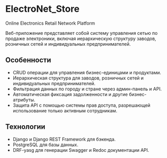 # ElectroNet_Store
Online Electronics Retail Network Platform

Веб-приложение представляет собой систему управления сетью по продаже электроники, 
включая иерархическую структуру заводов, розничных сетей и индивидуальных предпринимателей.

## Особенности

- CRUD операции для управления бизнес-единицами и продуктами.
- Иерархическая структура для заводов, розничных сетей и индивидуальных предпринимателей.
- Фильтрация данных по городу и стране через админ-панель и API.
- Автоматическая фиксация задолженности и другие бизнес-атрибуты.
- Защита API с помощью системы прав доступа, разрешающей использование только активным сотрудникам.

## Технологии

- Django и Django REST Framework для бэкенда.
- PostgreSQL для базы данных.
- DRF-yasg для генерации Swagger и Redoc документации API.